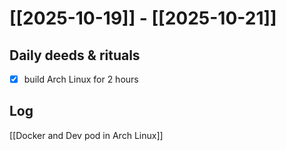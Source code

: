 # [[2025-10-19]] -  [[2025-10-21]]

## Daily deeds & rituals


- [x] build Arch Linux for 2 hours

## Log
[[Docker and Dev pod in Arch Linux]]